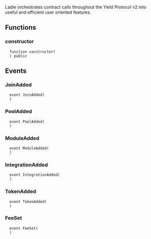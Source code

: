 
Ladle orchestrates contract calls throughout the Yield Protocol v2 into useful and efficient user oriented features.

## Functions
### constructor
```solidity
  function constructor(
  ) public
```




## Events
### JoinAdded
```solidity
  event JoinAdded(
  )
```



### PoolAdded
```solidity
  event PoolAdded(
  )
```



### ModuleAdded
```solidity
  event ModuleAdded(
  )
```



### IntegrationAdded
```solidity
  event IntegrationAdded(
  )
```



### TokenAdded
```solidity
  event TokenAdded(
  )
```



### FeeSet
```solidity
  event FeeSet(
  )
```



